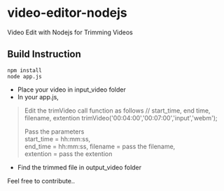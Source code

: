 # video-editor-nodejs
Video Edit with Nodejs for Trimming Videos



## Build Instruction
```
npm install
node app.js

```


- Place your video in input_video folder
- In your app.js, 

> Edit the trimVideo call function as follows 
> // start_time, end time, filename, extention trimVideo('00:04:00','00:07:00','input','webm');
> 
> Pass the parameters  
> start_time = hh:mm:ss,  
> end_time = hh:mm:ss, 
> filename = pass the filename,   
> extention = pass the extention

- Find the trimmed file in output_video folder



Feel free to contribute..
